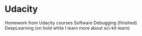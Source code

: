 # Udacity
Homework from Udacity courses
Software Debugging (finished)
DeepLearning (on hold while I learn more about sci-kit learn)
